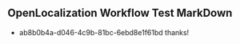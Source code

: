 ## OpenLocalization Workflow Test MarkDown
* ab8b0b4a-d046-4c9b-81bc-6ebd8e1f61bd thanks!

<!--HONumber=Jul16_HO5-->



